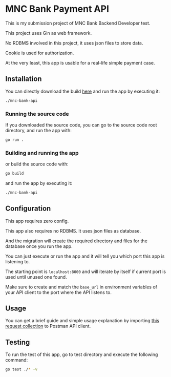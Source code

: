 # MNC Bank Payment API

This is my submission project of MNC Bank Backend Developer test.

This project uses Gin as web framework.

No RDBMS involved in this project, it uses json files to store data.

Cookie is used for authorization.

At the very least, this app is usable for a real-life simple payment case.



## Installation
You can directly download the build [here](https://github.com/abyanfalah/mnc-bank-api-submission/releases/tag/bin)
and run the app by executing it:
```bash
./mnc-bank-api
```

### Running the source code

If you downloaded the source code, you can go to the source code root directory, and run the app with:

```bash
go run .
```

### Building and running the app
or build the source code with:
```bash
go build
```
and run the app by executing it:
```bash
./mnc-bank-api
```
## Configuration
This app requires zero config.

This app also requires no RDBMS. It uses json files as database.

And the migration will create the required directory and files for the database once you run the app.

You can just execute or run the app and it will tell you which port this app is listening to.

The starting point is `localhost:8000`
and will iterate by itself if current port is used until unused one found.

Make sure to create and match the `base_url` in environment variables of your API client to the port where the API listens to.

## Usage
You can get a brief guide and simple usage explanation by importing [this request collection](https://github.com/abyanfalah/mnc-bank-api-submission/blob/main/Request%20collection.postman_collection.json) to Postman API client.


## Testing
To run the test of this app, go to test directory and execute the following command:
```bash
go test ./* -v
```
